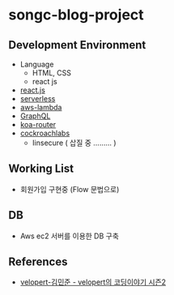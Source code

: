 # songc-blog-project



## Development Environment
- Language
    - HTML, CSS
     - react js
- [react.js](https://reactjs.org/)
- [serverless](https://github.com/johnpapa/lite-server)
- [aws-lambda]()
- [GraphQL]()
- [koa-router](https://www.npmjs.com/package/koa-router)
- [cockroachlabs](https://www.cockroachlabs.com/docs/stable/frequently-asked-questions.html)  
    - Iinsecure ( 삽질 중 ……... )

## Working List
- 회원가입 구현중 (Flow 문법으로)


## DB
* Aws ec2 서버를 이용한 DB 구축

## References
* [velopert-김민준 - velopert의 코딩이야기 시즌2](https://www.youtube.com/watch?v=7P6RUkWLUlQ&list=PL9FpF_z-xR_FEhguHXMOvCErayV2Huezy&index=436)


